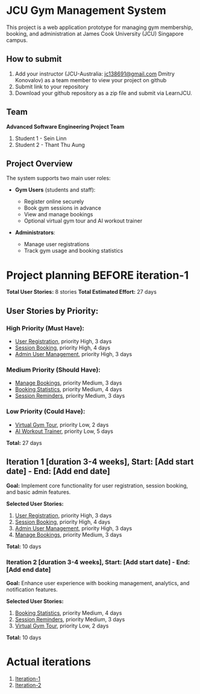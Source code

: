 # JCU Gym Management System

This project is a web application prototype for managing gym membership, booking, and administration at James Cook University (JCU) Singapore campus.

## How to submit

1. Add your instructor (JCU-Australia: jc138691@gmail.com Dmitry Konovalov) as a team member to view your project on github
2. Submit link to your repository
3. Download your github repository as a zip file and submit via LearnJCU.

## Team

**Advanced Software Engineering Project Team**
1. Student 1 - Sein Linn
2. Student 2 - Thant Thu Aung

## Project Overview

The system supports two main user roles:

- **Gym Users** (students and staff):  
  - Register online securely  
  - Book gym sessions in advance  
  - View and manage bookings  
  - Optional virtual gym tour and AI workout trainer  

- **Administrators**:  
  - Manage user registrations  
  - Track gym usage and booking statistics  

# Project planning BEFORE iteration-1

**Total User Stories:** 8 stories
**Total Estimated Effort:** 27 days

## User Stories by Priority:

### High Priority (Must Have):
* [User Registration](./user_stories/user_story_01_registration.md), priority High, 3 days 
* [Session Booking](./user_stories/user_story_02_session_booking.md), priority High, 4 days
* [Admin User Management](./user_stories/user_story_03_admin_management.md), priority High, 3 days

### Medium Priority (Should Have):
* [Manage Bookings](./user_stories/user_story_04_manage_bookings.md), priority Medium, 3 days
* [Booking Statistics](./user_stories/user_story_05_booking_statistics.md), priority Medium, 4 days
* [Session Reminders](./user_stories/user_story_06_session_reminders.md), priority Medium, 3 days

### Low Priority (Could Have):
* [Virtual Gym Tour](./user_stories/user_story_07_virtual_tour.md), priority Low, 2 days
* [AI Workout Trainer](./user_stories/user_story_08_ai_trainer.md), priority Low, 5 days

**Total:** 27 days

## Iteration 1 [duration 3-4 weeks], Start: [Add start date] - End: [Add end date]

**Goal:** Implement core functionality for user registration, session booking, and basic admin features.

**Selected User Stories:**
1. [User Registration](./user_stories/user_story_01_registration.md), priority High, 3 days 
2. [Session Booking](./user_stories/user_story_02_session_booking.md), priority High, 4 days
3. [Admin User Management](./user_stories/user_story_03_admin_management.md), priority High, 3 days
4. [Manage Bookings](./user_stories/user_story_04_manage_bookings.md), priority Medium, 3 days

**Total:** 10 days

### Iteration 2 [duration 3-4 weeks], Start: [Add start date] - End: [Add end date]

**Goal:** Enhance user experience with booking management, analytics, and notification features.

**Selected User Stories:**
1. [Booking Statistics](./user_stories/user_story_05_booking_statistics.md), priority Medium, 4 days
2. [Session Reminders](./user_stories/user_story_06_session_reminders.md), priority Medium, 3 days
3. [Virtual Gym Tour](./user_stories/user_story_07_virtual_tour.md), priority Low, 2 days

**Total:** 10 days


# Actual iterations
1. [Iteration-1](./iteration_1.md)
2. [Iteration-2](./iteration_2.md)


